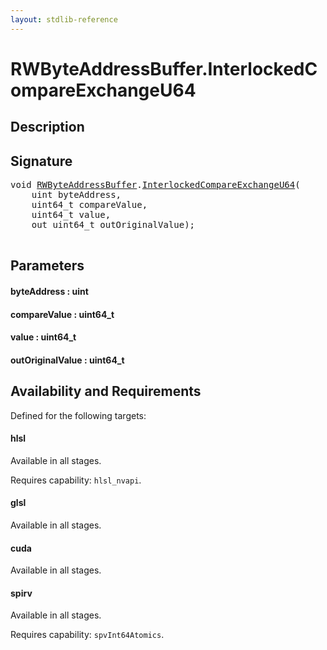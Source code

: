 ```yaml
---
layout: stdlib-reference
---
```


# RWByteAddressBuffer\.InterlockedCompareExchangeU64

## Description





## Signature 

<pre>
<span class="code_keyword">void</span> <a href="/stdlib-reference/types/RWByteAddressBuffer/index" class="code_type">RWByteAddressBuffer</a>.<a href="/stdlib-reference/types/RWByteAddressBuffer/InterlockedCompareExchangeU64">InterlockedCompareExchangeU64</a>(
    <span class="code_keyword">uint</span> <span class='code_param'>byteAddress</span>,
    uint64_t <span class='code_param'>compareValue</span>,
    uint64_t <span class='code_param'>value</span>,
    <span class="code_keyword">out</span> uint64_t <span class='code_param'>outOriginalValue</span>);

</pre>

## Parameters

#### byteAddress : uint
#### compareValue : uint64\_t
#### value : uint64\_t
#### outOriginalValue : uint64\_t

## Availability and Requirements

Defined for the following targets:

#### hlsl
Available in all stages.

Requires capability: `hlsl_nvapi`.
#### glsl
Available in all stages.

#### cuda
Available in all stages.

#### spirv
Available in all stages.

Requires capability: `spvInt64Atomics`.


